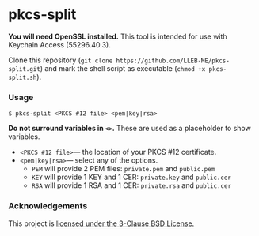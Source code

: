 # pkcs-split

**You will need OpenSSL installed.** This tool is intended for use with Keychain Access (55296.40.3).

Clone this repository (`git clone https://github.com/LLEB-ME/pkcs-split.git`) and mark the shell script as executable (`chmod +x pkcs-split.sh`).

### Usage
`$ pkcs-split <PKCS #12 file> <pem|key|rsa>`

**Do not surround variables in `<>`.** These are used as a placeholder to show variables.
- `<PKCS #12 file>`— the location of your PKCS #12 certificate.
- `<pem|key|rsa>`— select any of the options.
  + `PEM` will provide 2 PEM files: `private.pem` and `public.pem`
  + `KEY` will provide 1 KEY and 1 CER: `private.key` and `public.cer`
  + `RSA` will provide 1 RSA and 1 CER: `private.rsa` and `public.cer`

### Acknowledgements
This project is [licensed under the 3-Clause BSD License.](/LICENSE)
